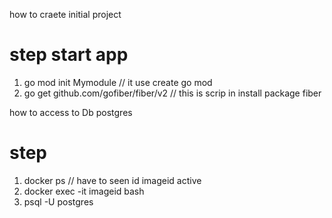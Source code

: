 


how to craete initial project 
# step  start app
1.  go mod init Mymodule                             // it use create  go mod
2.  go get github.com/gofiber/fiber/v2               // this is scrip in install package fiber 


how to access to Db postgres 
# step
1. docker ps                                     // have to seen id imageid active 
2. docker exec -it  imageid  bash
3. psql -U postgres
